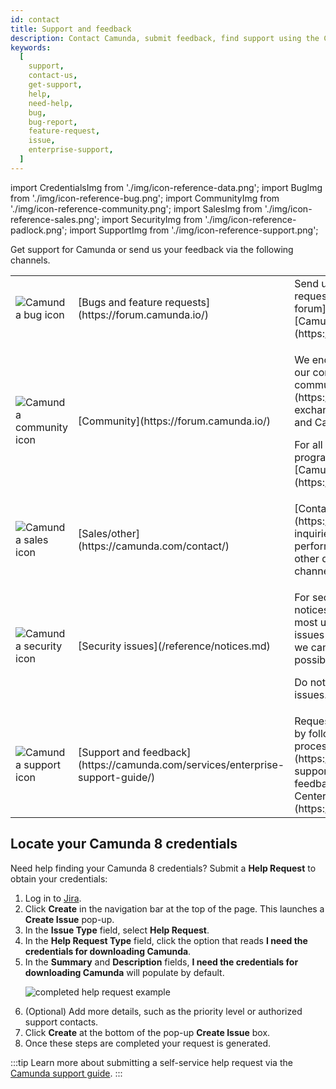 ```yaml
---
id: contact
title: Support and feedback
description: Contact Camunda, submit feedback, find support using the Camunda community forum, note bug reports and feature requests, and review security notices.
keywords:
  [
    support,
    contact-us,
    get-support,
    help,
    need-help,
    bug,
    bug-report,
    feature-request,
    issue,
    enterprise-support,
  ]
---
```


import CredentialsImg from './img/icon-reference-data.png';
import BugImg from './img/icon-reference-bug.png';
import CommunityImg from './img/icon-reference-community.png';
import SalesImg from './img/icon-reference-sales.png';
import SecurityImg from './img/icon-reference-padlock.png';
import SupportImg from './img/icon-reference-support.png';

Get support for Camunda or send us your feedback via the following channels.

<table className="table-callout">
<tr>
<td><img src={BugImg} title="Camunda bug icon" alt="Camunda bug icon" className="img-100 img-transparent"/></td>
<td>[Bugs and feature requests](https://forum.camunda.io/)</td>
<td>Send us your bug reports and feature requests via the [Camunda community forum](https://forum.camunda.io/) or [Camunda Developer Hub](https://camunda.com/developers).</td>
</tr>
<tr>
<td><img src={CommunityImg} title="Camunda community icon" alt="Camunda community icon" className="img-100 img-transparent"/></td>
<td width="25%"><p>[Community](https://forum.camunda.io/)</p></td>
<td><p>We encourage everyone to participate in our community via the [Camunda community forum](https://forum.camunda.io/), where you can exchange ideas with other Camunda users and Camunda employees.</p><p>For all other Camunda community programs and resources, visit the [Camunda Developer Hub](https://camunda.com/developers).</p></td>
</tr>
<tr>
<td><img src={SalesImg} title="Camunda sales icon" alt="Camunda sales icon" className="img-100 img-transparent"/></td>
<td>[Sales/other](https://camunda.com/contact/)</td>
<td>[Contact us](https://camunda.com/contact/) with sales inquiries, information about Camunda 8 performance and benchmarking, or any other queries not covered by the other channels.</td>
</tr>
<tr>
<td><img src={SecurityImg} title="Camunda security icon" alt="Camunda security icon" className="img-100 img-transparent"/></td>
<td>[Security issues](/reference/notices.md)</td>
<td><p>For security-related issues, see [security notices](/reference/notices.md) for the most up-to-date information on known issues and how to report a vulnerability so we can solve the problem as quickly as possible.</p><p>Do not use GitHub for security-related issues.</p></td>
</tr>
<tr>
<td><img src={SupportImg} title="Camunda support icon" alt="Camunda support icon" className="img-100 img-transparent"/></td>
<td>[Support and feedback](https://camunda.com/services/enterprise-support-guide/)</td>
<td>Request support or send feedback via Jira by following our [Enterprise support process](https://camunda.com/services/enterprise-support-guide/). You can also find feedback and support options in the Help Center or [Camunda community forum](https://forum.camunda.io/).</td>
</tr>
</table>

## Locate your Camunda 8 credentials

Need help finding your Camunda 8 credentials? Submit a **Help Request** to obtain your credentials:

1. Log in to [Jira](https://jira.camunda.com/secure/Dashboard.jspa).
1. Click **Create** in the navigation bar at the top of the page. This launches a **Create Issue** pop-up.
1. In the **Issue Type** field, select **Help Request**.
1. In the **Help Request Type** field, click the option that reads **I need the credentials for downloading Camunda**.
1. In the **Summary** and **Description** fields, **I need the credentials for downloading Camunda** will populate by default.
   <p><img src={CredentialsImg} title="completed help request example" alt="completed help request example" className="img-700"/></p>
1. (Optional) Add more details, such as the priority level or authorized support contacts.
1. Click **Create** at the bottom of the pop-up **Create Issue** box.
1. Once these steps are completed your request is generated.

:::tip
Learn more about submitting a self-service help request via the [Camunda support guide](https://camunda.com/services/enterprise-support-guide/).
:::
